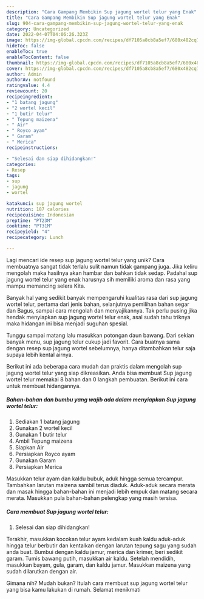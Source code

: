 ```yaml
---
description: "Cara Gampang Membikin Sup jagung wortel telur yang Enak"
title: "Cara Gampang Membikin Sup jagung wortel telur yang Enak"
slug: 904-cara-gampang-membikin-sup-jagung-wortel-telur-yang-enak
category: Uncategorized
date: 2022-04-07T04:06:26.323Z
image: https://img-global.cpcdn.com/recipes/df7105a8cb8a5ef7/680x482cq70/sup-jagung-wortel-telur-foto-resep-utama.jpg
hideToc: false
enableToc: true
enableTocContent: false
thumbnail: https://img-global.cpcdn.com/recipes/df7105a8cb8a5ef7/680x482cq70/sup-jagung-wortel-telur-foto-resep-utama.jpg
cover: https://img-global.cpcdn.com/recipes/df7105a8cb8a5ef7/680x482cq70/sup-jagung-wortel-telur-foto-resep-utama.jpg
author: Admin
authorAv: notfound
ratingvalue: 4.4
reviewcount: 20
recipeingredient:
- "1 batang jagung"
- "2 wortel kecil"
- "1 butir telur"
- " Tepung maizena"
- " Air"
- " Royco ayam"
- " Garam"
- " Merica"
recipeinstructions:

- "Selesai dan siap dihidangkan!"
categories:
- Resep
tags:
- sup
- jagung
- wortel

katakunci: sup jagung wortel 
nutrition: 187 calories
recipecuisine: Indonesian
preptime: "PT23M"
cooktime: "PT31M"
recipeyield: "4"
recipecategory: Lunch

---
```





Lagi mencari ide resep sup jagung wortel telur yang unik? Cara membuatnya sangat tidak terlalu sulit namun tidak gampang juga. Jika keliru mengolah maka hasilnya akan hambar dan bahkan tidak sedap. Padahal sup jagung wortel telur yang enak harusnya sih memiliki aroma dan rasa yang mampu memancing selera Kita.





Banyak hal yang sedikit banyak mempengaruhi kualitas rasa dari sup jagung wortel telur, pertama dari jenis bahan, selanjutnya pemilihan bahan segar dan Bagus, sampai cara mengolah dan menyajikannya. Tak perlu pusing jika hendak menyiapkan sup jagung wortel telur enak,      asal sudah tahu triknya maka hidangan ini bisa menjadi suguhan spesial.














Tunggu sampai matang lalu masukkan potongan daun bawang. Dari sekian banyak menu, sup jagung telur cukup jadi favorit. Cara buatnya sama dengan resep sup jagung wortel sebelumnya, hanya ditambahkan telur saja supaya lebih kental airnya.






Berikut ini ada beberapa cara mudah dan praktis dalam mengolah sup jagung wortel telur yang siap dikreasikan. Anda bisa membuat Sup jagung wortel telur memakai 8 bahan dan 0 langkah pembuatan. Berikut ini cara untuk membuat hidangannya.

<!--inarticleads1-->

##### Bahan-bahan dan bumbu yang wajib ada dalam menyiapkan Sup jagung wortel telur:

1. Sediakan 1 batang jagung
1. Gunakan 2 wortel kecil
1. Gunakan 1 butir telur
1. Ambil  Tepung maizena
1. Siapkan  Air
1. Persiapkan  Royco ayam
1. Gunakan  Garam
1. Persiapkan  Merica


Masukkan telur ayam dan kaldu bubuk, aduk hingga semua tercampur. Tambahkan larutan maizena sambil terus diaduk. Aduk-aduk secara merata dan masak hingga bahan-bahan ini menjadi lebih empuk dan matang secara merata. Masukkan pula bahan-bahan pelengkap yang masih tersisa. 

<!--inarticleads2-->

##### Cara membuat Sup jagung wortel telur:


1. Selesai dan siap dihidangkan!

Terakhir, masukkan kocokan telur ayam kedalam kuah kaldu aduk-aduk hingga telur berbutir dan kentalkan dengan larutan tepung sagu yang sudah anda buat. Bumbui dengan kaldu jamur, merica dan krimer, beri sedikit garam. Tumis bawang putih, masukkan air kaldu. Setelah mendidih, masukkan bayam, gula, garam, dan kaldu jamur. Masukkan maizena yang sudah dilarutkan dengan air. 

Gimana nih? Mudah bukan? Itulah cara membuat sup jagung wortel telur yang bisa kamu lakukan di rumah. Selamat menikmati
